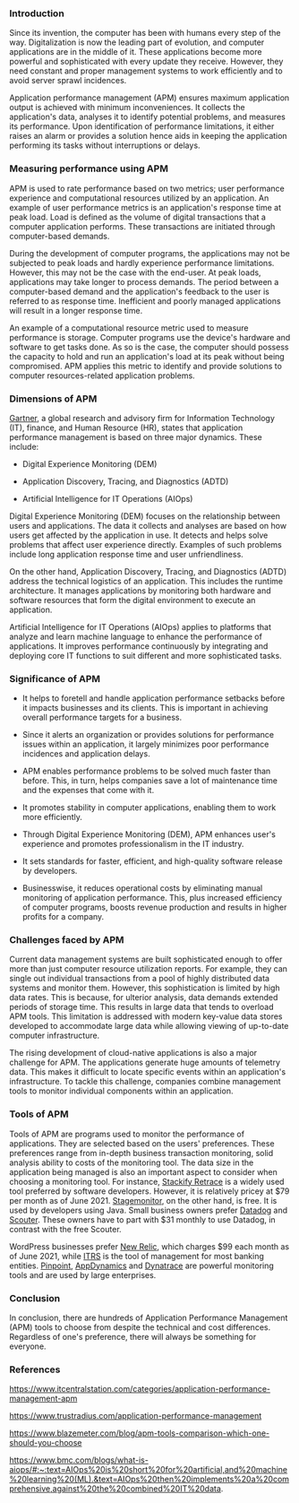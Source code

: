 ### Introduction

Since its invention, the computer has been with humans every step of the way. Digitalization is now the leading part of evolution, and computer applications are in the middle of it. These applications become more powerful and sophisticated with every update they receive. However, they need constant and proper management systems to work efficiently and to avoid server sprawl incidences.

Application performance management (APM) ensures maximum application output is achieved with minimum inconveniences. It collects the application's data, analyses it to identify potential problems, and measures its performance. Upon identification of performance limitations, it either raises an alarm or provides a solution hence aids in keeping the application performing its tasks without interruptions or delays.

### Measuring performance using APM

APM is used to rate performance based on two metrics; user performance experience and computational resources utilized by an application. An example of user performance metrics is an application's response time at peak load. Load is defined as the volume of digital transactions that a computer application performs. These transactions are initiated through computer-based demands.

During the development of computer programs, the applications may not be subjected to peak loads and hardly experience performance limitations. However, this may not be the case with the end-user. At peak loads, applications may take longer to process demands. The period between a computer-based demand and the application's feedback to the user is referred to as response time. Inefficient and poorly managed applications will result in a longer response time.

An example of a computational resource metric used to measure performance is storage. Computer programs use the device's hardware and software to get tasks done. As so is the case, the computer should possess the capacity to hold and run an application's load at its peak without being compromised. APM applies this metric to identify and provide solutions to computer resources-related application problems.

### Dimensions of APM

[Gartner](https://www.gartner.com/en), a global research and advisory firm for Information Technology (IT), finance, and Human Resource (HR), states that application performance management is based on three major dynamics. These include:

-   Digital Experience Monitoring (DEM)

-   Application Discovery, Tracing, and Diagnostics (ADTD)

-   Artificial Intelligence for IT Operations (AIOps)

Digital Experience Monitoring (DEM) focuses on the relationship between users and applications. The data it collects and analyses are based on how users get affected by the application in use. It detects and helps solve problems that affect user experience directly. Examples of such problems include long application response time and user unfriendliness.

On the other hand, Application Discovery, Tracing, and Diagnostics (ADTD) address the technical logistics of an application. This includes the runtime architecture. It manages applications by monitoring both hardware and software resources that form the digital environment to execute an application.

Artificial Intelligence for IT Operations (AIOps) applies to platforms that analyze and learn machine language to enhance the performance of applications. It improves performance continuously by integrating and deploying core IT functions to suit different and more sophisticated tasks.

### Significance of APM

-  It helps to foretell and handle application performance setbacks before it impacts businesses and its clients. This is important in achieving overall performance targets for a business.

-  Since it alerts an organization or provides solutions for performance issues within an application, it largely minimizes poor performance incidences and application delays.

-   APM enables performance problems to be solved much faster than before. This, in turn, helps companies save a lot of maintenance time and the expenses that come with it.

-   It promotes stability in computer applications, enabling them to work more efficiently.

-   Through Digital Experience Monitoring (DEM), APM enhances user's experience and promotes professionalism in the IT industry.

-   It sets standards for faster, efficient, and high-quality software release by developers.

-   Businesswise, it reduces operational costs by eliminating manual monitoring of application performance. This, plus increased efficiency of computer programs, boosts revenue production and results in higher profits for a company.

### Challenges faced by APM


Current data management systems are built sophisticated enough to offer more than just computer resource utilization reports. For example, they can single out individual transactions from a pool of highly distributed data systems and monitor them. However, this sophistication is limited by high data rates. This is because, for ulterior analysis, data demands extended periods of storage time. This results in large data that tends to overload APM tools. This limitation is addressed with modern key-value data stores developed to accommodate large data while allowing viewing of up-to-date computer infrastructure.

The rising development of cloud-native applications is also a major challenge for APM. The applications generate huge amounts of telemetry data. This makes it difficult to locate specific events within an application's infrastructure. To tackle this challenge, companies combine management tools to monitor individual components within an application.

### Tools of APM

Tools of APM are programs used to monitor the performance of applications. They are selected based on the users' preferences. These preferences range from in-depth business transaction monitoring, solid analysis ability to costs of the monitoring tool. The data size in the application being managed is also an important aspect to consider when choosing a monitoring tool. For instance, [Stackify Retrace](https://consoltech.com/blog/blacklisting-vs-whitelisting/) is a widely used tool preferred by software developers. However, it is relatively pricey at $79 per month as of June 2021. [Stagemonitor](https://www.stagemonitor.org/), on the other hand, is free. It is used by developers using Java. Small business owners prefer [Datadog](https://www.geeksforgeeks.org/network-address-translation-nat/#:~:text=Network%20Address%20Translation%20(NAT)%20is,access%20to%20the%20local%20hosts.) and [Scouter](https://kubernetes.io/docs/concepts/services-networking/service/). These owners have to part with $31 monthly to use Datadog, in contrast with the free Scouter.

WordPress businesses prefer [New Relic](https://newrelic.com/ ), which charges $99 each month as of June 2021, while [ITRS](https://en.wikipedia.org/wiki/Semaphore_(programming)) is the tool of management for most banking entities. [Pinpoint](https://developers.redhat.com/blog/2018/10/22/introduction-to-linux-interfaces-for-virtual-networking#:~:text=A%20Linux%20bridge%20behaves%20like,VLAN%20filter%2C%20and%20multicast%20snooping.), [AppDynamics](https://searchnetworking.techtarget.com/definition/routing-table) and [Dynatrace](https://www.dynatrace.com/ ) are powerful monitoring tools and are used by large enterprises.

### Conclusion

In conclusion, there are hundreds of Application Performance Management (APM) tools to choose from despite the technical and cost differences. Regardless of one's preference, there will always be something for everyone.

### References

https://www.itcentralstation.com/categories/application-performance-management-apm

https://www.trustradius.com/application-performance-management

https://www.blazemeter.com/blog/apm-tools-comparison-which-one-should-you-choose

https://www.bmc.com/blogs/what-is-aiops/#:~:text=AIOps%20is%20short%20for%20artificial,and%20machine%20learning%20(ML).&text=AIOps%20then%20implements%20a%20comprehensive,against%20the%20combined%20IT%20data.